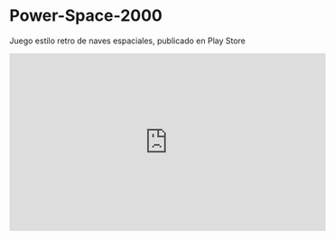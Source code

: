 # Power-Space-2000

Juego estilo retro de naves espaciales, publicado en Play Store

<iframe width="560" height="315" src="https://www.youtube.com/embed/RfNv4tBywRI" frameborder="0" allow="accelerometer; autoplay; encrypted-media; gyroscope; picture-in-picture" allowfullscreen></iframe>
